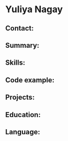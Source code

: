 # Yuliya Nagay

## Contact:
## Summary:
## Skills:
## Code example:
## Projects:
## Education:
## Language: